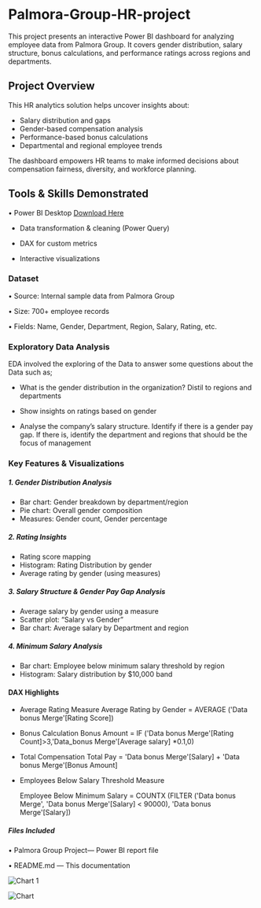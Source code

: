 # Palmora-Group-HR-project
This project presents an interactive Power BI dashboard for analyzing employee data from Palmora Group. It covers gender distribution, salary structure, bonus calculations, and performance ratings across regions and departments.

## Project Overview
This HR analytics solution helps uncover insights about:
-  Salary distribution and gaps
-  Gender-based compensation analysis
-  Performance-based bonus calculations
-  Departmental and regional employee trends
  
The dashboard empowers HR teams to make informed decisions about compensation fairness, diversity, and workforce planning.

## Tools & Skills Demonstrated
•	Power BI Desktop [Download Here](https://www.microsoft.com/en-us/download/details.aspx?id=58494)
-	Data transformation & cleaning (Power Query)

-	DAX for custom metrics

-	Interactive visualizations

### Dataset
•	Source: Internal sample data from Palmora Group

•	Size: 700+ employee records

•	Fields: Name, Gender, Department, Region, Salary, Rating, etc.

### Exploratory Data Analysis
EDA involved the exploring of the Data to answer some questions about the Data such as;

- What is the gender distribution in the organization? Distil to regions and departments
   
- Show insights on ratings based on gender
  
- Analyse the company’s salary structure. Identify if there is a gender pay gap. If there is, identify the department and regions that should be the focus of management

### Key Features & Visualizations

##### 1. Gender Distribution Analysis
- Bar chart: Gender breakdown by department/region
- Pie chart: Overall gender composition
- Measures: Gender count, Gender percentage

##### 2. Rating Insights
- Rating score mapping 
- Histogram: Rating Distribution by gender
- Average rating by gender (using measures)

##### 3. Salary Structure & Gender Pay Gap Analysis
- Average salary by gender using a measure
- Scatter plot: “Salary vs Gender”
- Bar chart: Average salary by Department and region

##### 4. Minimum Salary Analysis
- Bar chart: Employee below minimum salary threshold by region
- Histogram: Salary distribution by $10,000 band

#### DAX Highlights
       
-	Average Rating Measure
Average Rating by Gender = AVERAGE ('Data bonus Merge'[Rating Score])

-	Bonus Calculation 
Bonus Amount = IF ('Data bonus Merge'[Rating Count]>3,'Data_bonus Merge'[Average salary] *0.1,0)

-	Total Compensation
Total Pay = 'Data bonus Merge'[Salary] + 'Data bonus Merge'[Bonus Amount]

- Employees Below Salary Threshold Measure
  
  Employee Below Minimum Salary = COUNTX (FILTER ('Data bonus Merge', 'Data bonus Merge'[Salary] < 90000), 'Data bonus Merge'[Salary])

##### Files Included
•	Palmora Group Project— Power BI report file

•	README.md — This documentation


![Chart 1](https://github.com/user-attachments/assets/aa6d0363-6922-4925-81b6-862a1efacef8)


![Chart](https://github.com/user-attachments/assets/dd3b808e-87a5-4104-b76a-3311a2ab3257)


